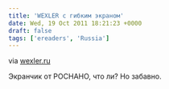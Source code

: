 ```yaml
---
title: 'WEXLER с гибким экраном'
date: Wed, 19 Oct 2011 18:21:23 +0000
draft: false
tags: ['ereaders', 'Russia']
---
```


via [wexler.ru](http://www.wexler.ru/home/news/201109/132)

Экранчик от РОСНАНО, что ли? Но забавно.